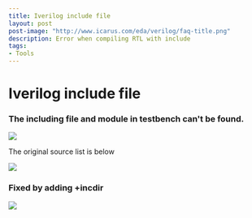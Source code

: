 ```yaml
---
title: Iverilog include file
layout: post
post-image: "http://www.icarus.com/eda/verilog/faq-title.png"
description: Error when compiling RTL with include
tags:
- Tools
---
```


# Iverilog include file



### The including file and module in testbench can't be found.

![](https://i.stack.imgur.com/g4eXf.png)

The original source list is below

![](https://i.stack.imgur.com/WYx3d.png)

### Fixed by adding  +incdir 

![](https://i.stack.imgur.com/oBjBk.png)
